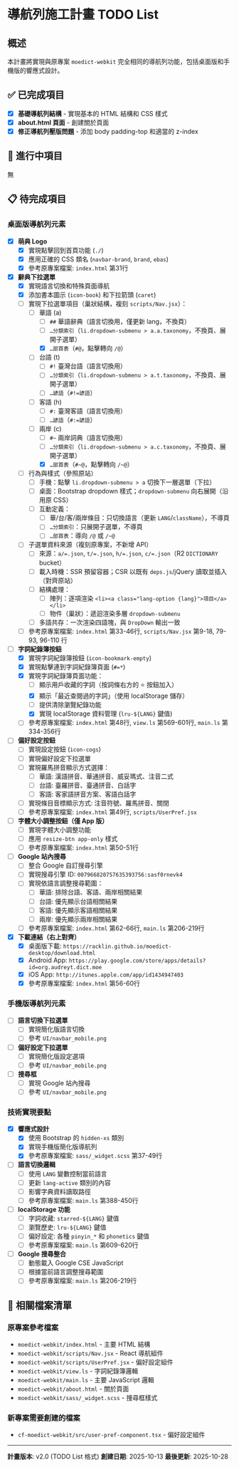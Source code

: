 # 導航列施工計畫 TODO List

## 概述

本計畫將實現與原專案 `moedict-webkit` 完全相同的導航列功能，包括桌面版和手機版的響應式設計。

## ✅ 已完成項目

- [x] **基礎導航列結構** - 實現基本的 HTML 結構和 CSS 樣式
- [x] **about.html 頁面** - 創建關於頁面
- [x] **修正導航列壓版問題** - 添加 body padding-top 和適當的 z-index

## 🔄 進行中項目

無

## 📋 待完成項目

### 桌面版導航列元素

- [x] **萌典 Logo**
  - [x] 實現點擊回到首頁功能 (`./`)
  - [x] 應用正確的 CSS 類名 (`navbar-brand`, `brand`, `ebas`)
  - [x] 參考原專案檔案: `index.html` 第31行

- [x] **辭典下拉選單**
  - [x] 實現語言切換和特殊頁面導航
  - [x] 添加書本圖示 (`icon-book`) 和下拉箭頭 (`caret`)
  - [ ] 實現下拉選單項目（巢狀結構，複刻 `scripts/Nav.jsx`）：
    - [ ] 華語 (a)
      - [ ] `##` 華語辭典（語言切換用，僅更新 lang，不換頁）
      - [ ] `…分類索引`（`li.dropdown-submenu > a.a.taxonomy`，不換頁、展開子選單）
      - [x] `…部首表`（`#@`，點擊轉向 `/@`）
    - [ ] 台語 (t)
      - [ ] `#!` 臺灣台語（語言切換用）
      - [ ] `…分類索引`（`li.dropdown-submenu > a.t.taxonomy`，不換頁、展開子選單）
      - [ ] `…諺語`（`#!=諺語`）
    - [ ] 客語 (h)
      - [ ] `#:` 臺灣客語（語言切換用）
      - [ ] `…諺語`（`#:=諺語`）
    - [ ] 兩岸 (c)
      - [ ] `#~` 兩岸詞典（語言切換用）
      - [ ] `…分類索引`（`li.dropdown-submenu > a.c.taxonomy`，不換頁、展開子選單）
      - [x] `…部首表`（`#~@`，點擊轉向 `/~@`）
  - [ ] 行為與樣式（參照原站）
    - [ ] 手機：點擊 `li.dropdown-submenu > a` 切換下一層選單（下拉）
    - [ ] 桌面：Bootstrap dropdown 樣式；`dropdown-submenu` 向右展開（沿用原 CSS）
    - [ ] 互動定義：
      - [ ] 華/台/客/兩岸條目：只切換語言（更新 `LANG`/`className`），不導頁
      - [ ] `…分類索引`：只展開子選單，不導頁
      - [ ] `…部首表`：導向 `/@` 或 `/~@`
  - [ ] 子選單資料來源（複刻原專案，不新增 API）
    - [ ] 來源：`a/=.json`, `t/=.json`, `h/=.json`, `c/=.json`（R2 `DICTIONARY` bucket）
    - [ ] 載入時機：SSR 預留容器；CSR 以既有 `deps.js`/jQuery 讀取並插入（對齊原站）
    - [ ] 結構處理：
      - [ ] 陣列：逐項渲染 `<li><a class="lang-option {lang}">項目</a></li>`
      - [ ] 物件（巢狀）：遞迴渲染多層 `dropdown-submenu`
    - [ ] 多語共存：一次渲染四語塊，與 `DropDown` 輸出一致
  - [ ] 參考原專案檔案: `index.html` 第33-46行, `scripts/Nav.jsx` 第9-18, 79-93, 96-110 行

- [ ] **字詞紀錄簿按鈕**
  - [x] 實現字詞紀錄簿按鈕 (`icon-bookmark-empty`)
  - [x] 實現點擊連到字詞紀錄簿頁面 (`#=*`)
  - [x] 實現字詞紀錄簿頁面功能：
    - [ ] 顯示用戶收藏的字詞（按詞條右方的 ⭐ 按鈕加入）
    - [x] 顯示「最近查閱過的字詞」（使用 localStorage 儲存）
    - [ ] 提供清除瀏覽紀錄功能
    - [x] 實現 localStorage 資料管理 (`lru-${LANG}` 鍵值)
  - [ ] 參考原專案檔案: `index.html` 第48行, `view.ls` 第569-601行, `main.ls` 第334-356行

- [ ] **偏好設定按鈕**
  - [ ] 實現設定按鈕 (`icon-cogs`)
  - [ ] 實現偏好設定下拉選單
  - [ ] 實現羅馬拼音顯示方式選擇：
    - [ ] 華語: 漢語拼音、華通拼音、威妥瑪式、注音二式
    - [ ] 台語: 臺羅拼音、臺通拼音、白話字
    - [ ] 客語: 客家語拼音方案、客語白話字
  - [ ] 實現條目音標顯示方式: 注音符號、羅馬拼音、關閉
  - [ ] 參考原專案檔案: `index.html` 第49行, `scripts/UserPref.jsx`

- [ ] **字體大小調整按鈕（僅 App 版）**
  - [ ] 實現字體大小調整功能
  - [ ] 應用 `resize-btn app-only` 樣式
  - [ ] 參考原專案檔案: `index.html` 第50-51行

- [ ] **Google 站內搜尋**
  - [ ] 整合 Google 自訂搜尋引擎
  - [ ] 實現搜尋引擎 ID: `007966820757635393756:sasf0rnevk4`
  - [ ] 實現依語言調整搜尋範圍：
    - [ ] 華語: 排除台語、客語、兩岸相關結果
    - [ ] 台語: 優先顯示台語相關結果
    - [ ] 客語: 優先顯示客語相關結果
    - [ ] 兩岸: 優先顯示兩岸相關結果
  - [ ] 參考原專案檔案: `index.html` 第62-66行, `main.ls` 第206-219行

- [x] **下載連結（右上對齊）**
  - [x] 桌面版下載: `https://racklin.github.io/moedict-desktop/download.html`
  - [x] Android App: `https://play.google.com/store/apps/details?id=org.audreyt.dict.moe`
  - [x] iOS App: `http://itunes.apple.com/app/id1434947403`
  - [x] 參考原專案檔案: `index.html` 第56-60行

### 手機版導航列元素

- [ ] **語言切換下拉選單**
  - [ ] 實現簡化版語言切換
  - [ ] 參考 `UI/navbar_mobile.png`

- [ ] **偏好設定下拉選單**
  - [ ] 實現簡化版設定選項
  - [ ] 參考 `UI/navbar_mobile.png`

- [ ] **搜尋框**
  - [ ] 實現 Google 站內搜尋
  - [ ] 參考 `UI/navbar_mobile.png`

### 技術實現要點

- [x] **響應式設計**
  - [x] 使用 Bootstrap 的 `hidden-xs` 類別
  - [x] 實現手機版簡化版導航列
  - [x] 參考原專案檔案: `sass/_widget.scss` 第37-49行

- [ ] **語言切換邏輯**
  - [ ] 使用 `LANG` 變數控制當前語言
  - [ ] 更新 `lang-active` 類別的內容
  - [ ] 影響字典資料讀取路徑
  - [ ] 參考原專案檔案: `main.ls` 第388-450行

- [ ] **localStorage 功能**
  - [ ] 字詞收藏: `starred-${LANG}` 鍵值
  - [ ] 瀏覽歷史: `lru-${LANG}` 鍵值
  - [ ] 偏好設定: 各種 `pinyin_*` 和 `phonetics` 鍵值
  - [ ] 參考原專案檔案: `main.ls` 第609-620行

- [ ] **Google 搜尋整合**
  - [ ] 動態載入 Google CSE JavaScript
  - [ ] 根據當前語言調整搜尋範圍
  - [ ] 參考原專案檔案: `main.ls` 第206-219行

## 📁 相關檔案清單

### 原專案參考檔案
- `moedict-webkit/index.html` - 主要 HTML 結構
- `moedict-webkit/scripts/Nav.jsx` - React 導航組件
- `moedict-webkit/scripts/UserPref.jsx` - 偏好設定組件
- `moedict-webkit/view.ls` - 字詞紀錄簿邏輯
- `moedict-webkit/main.ls` - 主要 JavaScript 邏輯
- `moedict-webkit/about.html` - 關於頁面
- `moedict-webkit/sass/_widget.scss` - 搜尋框樣式

### 新專案需要創建的檔案
- `cf-moedict-webkit/src/user-pref-component.tsx` - 偏好設定組件

---

**計畫版本**: v2.0 (TODO List 格式)
**創建日期**: 2025-10-13
**最後更新**: 2025-10-28
